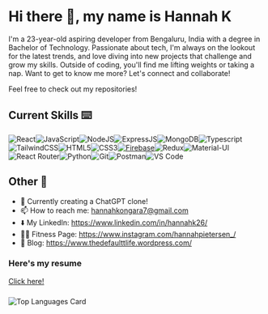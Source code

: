 # Hi there 👋, my name is Hannah K

I'm a 23-year-old aspiring developer from Bengaluru, India with a degree in Bachelor of Technology. Passionate about tech, I'm always on the lookout for the latest trends, and love diving into new projects that challenge and grow my skills. Outside of coding, you'll find me lifting weights or taking a nap. Want to get to know me more? Let's connect and collaborate!

Feel free to check out my repositories!



## Current Skills ⌨️

![React](https://img.shields.io/badge/React-20232A?style=for-the-badge&logo=react&logoColor=61DAFB)![JavaScript](https://img.shields.io/badge/JavaScript-F7DF1E?style=for-the-badge&logo=JavaScript&logoColor=white)![NodeJS](https://img.shields.io/badge/Node.js-43853D?style=for-the-badge&logo=node.js&logoColor=white)![ExpressJS](https://img.shields.io/badge/Express.js-404D59?style=for-the-badge)![MongoDB](https://img.shields.io/badge/MongoDB-4EA94B?style=for-the-badge&logo=mongodb&logoColor=white)![Typescript](https://img.shields.io/badge/TypeScript-007ACC?style=for-the-badge&logo=typescript&logoColor=white)![TailwindCSS](https://img.shields.io/badge/Tailwind_CSS-38B2AC?style=for-the-badge&logo=tailwind-css&logoColor=white)![HTML5](https://img.shields.io/badge/HTML5-E34F26?style=for-the-badge&logo=html5&logoColor=white)![CSS3](https://img.shields.io/badge/CSS3-1572B6?style=for-the-badge&logo=css3&logoColor=white)[![Firebase](https://img.shields.io/badge/Firebase-black?style=for-the-badge&logo=firebase&logoColor=white)](https://firebase.google.com/)![Redux](https://img.shields.io/badge/Redux-593D88?style=for-the-badge&logo=redux&logoColor=white)![Material-UI](https://img.shields.io/badge/Material--UI-0081CB?style=for-the-badge&logo=material-ui&logoColor=white)![React Router](https://img.shields.io/badge/React_Router-CA4245?style=for-the-badge&logo=react-router&logoColor=white)![Python](https://img.shields.io/badge/Python-3776AB?style=for-the-badge&logo=python&logoColor=white)![Git](https://img.shields.io/badge/Git-green?style=for-the-badge&logo=git&logoColor=pink)![Postman](https://img.shields.io/badge/Postman-blue?style=for-the-badge&logo=postman&logoColor=Orange)![VS Code](https://img.shields.io/badge/VS%20Code-pink?style=for-the-badge&logo=visual-studio-code&logoColor=blue)



## Other 🍎

-   🌱 Currently creating a ChatGPT clone!
-   📫 How to reach me: hannahkongara7@gmail.com
-   ⬇️ My LinkedIn: https://www.linkedin.com/in/hannahk26/
-   🏋️‍♂️ Fitness Page: https://www.instagram.com/hannahpietersen_/
-   📱  Blog: https://www.thedefaulttlife.wordpress.com/




### Here's my resume

[Click here!](https://docs.google.com/document/d/1EP9rpC11zXwM9Vw0oakBAaITQxSfWzRsKROm4MiNDCo/edit?usp=drive_link)

###

![Top Languages Card](https://github-readme-stats.vercel.app/api/top-langs/?username=hannahpietersen&layout=compact)





